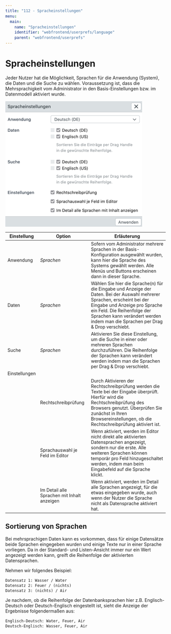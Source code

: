 ```yaml
---
title: "112 - Spracheinstellungen"
menu:
  main:
    name: "Spracheinstellungen"
    identifier: "webfrontend/userprefs/language"
    parent: "webfrontend/userprefs"
---
```

# Spracheinstellungen

Jeder Nutzer hat die Möglichkeit, Sprachen für die Anwendung (System), die Daten und die Suche zu wählen. Voraussetzung ist, dass die Mehrsprachigkeit vom Administrator in den Basis-Einstellungen bzw. im Datenmodell aktiviert wurde.

<img src="language.png" alt="Spracheinstellungen" style="zoom:50%;" />

|Einstellung|Option|Erläuterung|
|---|---|---|
|Anwendung|*Sprachen*| Sofern vom Administrator mehrere Sprachen in der Basis-Konfiguration ausgewählt wurden, kann hier die Sprache des Systems gewählt werden. Alle Menüs und Buttons erscheinen dann in dieser Sprache. |
|Daten|*Sprachen*|Wählen Sie hier die Sprache(n) für die Eingabe und Anzeige der Daten. Bei der Auswahl mehrerer Sprachen, erscheint bei der Eingabe und Anzeige pro Sprache ein Feld. Die Reihenfolge der Sprachen kann verändert werden indem man die Sprachen per Drag & Drop verschiebt.|
|Suche|*Sprachen*| Aktivieren Sie diese Einstellung, um die Suche in einer oder mehreren Sprachen durchzuführen. Die Reihenfolge der Sprachen kann verändert werden indem man die Sprachen per Drag & Drop verschiebt. |
|Einstellungen||  |
||Rechtschreibprüfung| Durch Aktivieren der Rechtschreibprüfung werden die Texte bei der Eingabe überprüft. Hierfür wird die Rechtschreibprüfung des Browsers genutzt. Überprüfen Sie zunächst in Ihren Browsereinstellungen, ob die Rechtschreibprüfung aktiviert ist. |
|| Sprachauswahl je Feld im Editor             | Wenn aktiviert, werden im Editor nicht direkt alle aktivierten Datensprachen angezeigt, sondern nur die erste. Alle weiteren Sprachen können temporär pro Feld hinzugeschaltet werden, indem man beim Eingabefeld auf die Sprache klickt. |
|| Im Detail alle Sprachen mit Inhalt anzeigen | Wenn aktiviert, werden im Detail alle Sprachen angezeigt, für die etwas eingegeben wurde, auch wenn der Nutzer die Sprache nicht als Datensprache aktiviert hat. |



## Sortierung von Sprachen

Bei mehrsprachigen Daten kann es vorkommen, dass für einige Datensätze beide Sprachen eingegeben wurden und einige Texte nur in einer Sprache vorliegen. Da in der Standard- und Listen-Ansicht immer nur ein Wert angezeigt werden kann, greift die Reihenfolge der aktivierten Datensprachen.

Nehmen wir folgendes Beispiel:

    Datensatz 1: Wasser / Water
    Datensatz 2: Feuer / (nichts)
    Datensatz 3: (nichts) / Air

Je nachdem, ob die Reihenfolge der Datenbanksprachen hier z.B. Englisch-Deutsch oder Deutsch-Englisch eingestellt ist, sieht die Anzeige der Ergebnisse folgendermaßen aus:

    Englisch-Deutsch: Water, Feuer, Air
    Deutsch-Englisch: Wasser, Feuer, Air
